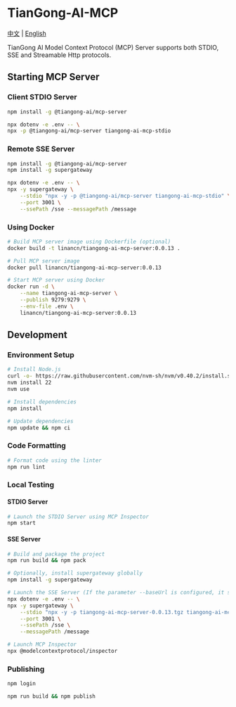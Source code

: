 # TianGong-AI-MCP

[中文](https://github.com/linancn/tiangong-ai-mcp/blob/main/README_CN.md) | [English](https://github.com/linancn/tiangong-ai-mcp/blob/main/README.md)

TianGong AI Model Context Protocol (MCP) Server supports both STDIO, SSE and Streamable Http protocols.

## Starting MCP Server

### Client STDIO Server

```bash
npm install -g @tiangong-ai/mcp-server

npx dotenv -e .env -- \
npx -p @tiangong-ai/mcp-server tiangong-ai-mcp-stdio
```

### Remote SSE Server

```bash
npm install -g @tiangong-ai/mcp-server
npm install -g supergateway

npx dotenv -e .env -- \
npx -y supergateway \
    --stdio "npx -y -p @tiangong-ai/mcp-server tiangong-ai-mcp-stdio" \
    --port 3001 \
    --ssePath /sse --messagePath /message
```

### Using Docker

```bash
# Build MCP server image using Dockerfile (optional)
docker build -t linancn/tiangong-ai-mcp-server:0.0.13 .

# Pull MCP server image
docker pull linancn/tiangong-ai-mcp-server:0.0.13

# Start MCP server using Docker
docker run -d \
    --name tiangong-ai-mcp-server \
    --publish 9279:9279 \
    --env-file .env \
    linancn/tiangong-ai-mcp-server:0.0.13
```

## Development

### Environment Setup

```bash
# Install Node.js
curl -o- https://raw.githubusercontent.com/nvm-sh/nvm/v0.40.2/install.sh | bash
nvm install 22
nvm use

# Install dependencies
npm install

# Update dependencies
npm update && npm ci
```

### Code Formatting

```bash
# Format code using the linter
npm run lint
```

### Local Testing

#### STDIO Server

```bash
# Launch the STDIO Server using MCP Inspector
npm start
```

#### SSE Server

```bash
# Build and package the project
npm run build && npm pack

# Optionally, install supergateway globally
npm install -g supergateway

# Launch the SSE Server (If the parameter --baseUrl is configured, it should be set to a valid IP address or domain name)
npx dotenv -e .env -- \
npx -y supergateway \
    --stdio "npx -y -p tiangong-ai-mcp-server-0.0.13.tgz tiangong-ai-mcp-stdio" \
    --port 3001 \
    --ssePath /sse \
    --messagePath /message

# Launch MCP Inspector
npx @modelcontextprotocol/inspector
```

### Publishing

```bash
npm login

npm run build && npm publish
```
